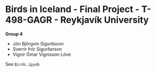 # Birds in Iceland - Final Project - T-498-GAGR - Reykjavík University
__Group 4__
- Jón Björgvin Sigurðsson
- Sverrir Þór Sigurðarson
- Vignir Ómar Vignisson Löve

See `Birds.ipynb`
